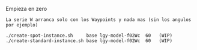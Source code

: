 Empieza en zero

    La serie W arranca solo con los Waypoints y nada mas (sin los angulos por ejemplo)
    
    ./create-spot-instance.sh     base lgy-model-f02Wc  60   (WIP)
    ./create-standard-instance.sh base lgy-model-f02Wc  60   (WIP)  